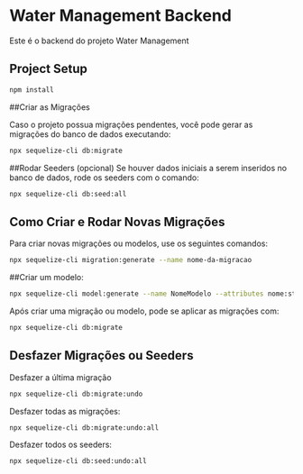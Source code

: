 # Water Management Backend

Este é o backend do projeto Water Management

## Project Setup

```sh
npm install
```

##Criar as Migrações

Caso o projeto possua migrações pendentes, você pode gerar as migrações do banco de dados executando:

```sh
npx sequelize-cli db:migrate
```

##Rodar Seeders (opcional)
Se houver dados iniciais a serem inseridos no banco de dados, rode os seeders com o comando:

```sh
npx sequelize-cli db:seed:all
```

## Como Criar e Rodar Novas Migrações

Para criar novas migrações ou modelos, use os seguintes comandos:

```sh
npx sequelize-cli migration:generate --name nome-da-migracao
```

##Criar um modelo:

```sh
npx sequelize-cli model:generate --name NomeModelo --attributes nome:string,idade:intege
```

Após criar uma migração ou modelo, pode se aplicar as migrações com:

```sh
npx sequelize-cli db:migrate
```

## Desfazer Migrações ou Seeders

Desfazer a última migração

```sh
npx sequelize-cli db:migrate:undo
```

Desfazer todas as migrações:

```sh
npx sequelize-cli db:migrate:undo:all
```

Desfazer todos os seeders:

```sh
npx sequelize-cli db:seed:undo:all
```
